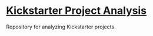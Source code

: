 # [Kickstarter Project Analysis](https://patilpushkarp.github.io/kickstarter-analysis/intro.html)

Repository for analyzing Kickstarter projects.